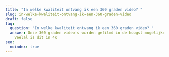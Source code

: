 ```yaml
---
title: "In welke kwaliteit ontvang ik een 360 graden video? "
slug: in-welke-kwaliteit-ontvang-ik-een-360-graden-video
draft: false
faq:
  question: "In welke kwaliteit ontvang ik een 360 graden video? "
  answer: Onze 360 graden video's worden gefilmd in de hoogst mogelijke kwaliteit.
    Veelal is dit in 4K
seo:
  noindex: true
---
```

